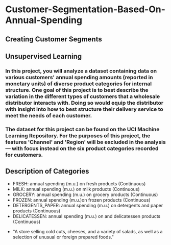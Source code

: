 # Customer-Segmentation-Based-On-Annual-Spending
## Creating Customer Segments

## Unsupervised Learning

### In this project, you will analyze a dataset containing data on various customers' annual spending amounts (reported in monetary units) of diverse product categories for internal structure. One goal of this project is to best describe the variation in the different types of customers that a wholesale distributor interacts with. Doing so would equip the distributor with insight into how to best structure their delivery service to meet the needs of each customer.

### The dataset for this project can be found on the UCI Machine Learning Repository. For the purposes of this project, the features 'Channel' and 'Region' will be excluded in the analysis — with focus instead on the six product categories recorded for customers.

## Description of Categories

* FRESH: annual spending (m.u.) on fresh products (Continuous)
* MILK: annual spending (m.u.) on milk products (Continuous)
* GROCERY: annual spending (m.u.) on grocery products (Continuous)
* FROZEN: annual spending (m.u.)on frozen products (Continuous)
* DETERGENTS_PAPER: annual spending (m.u.) on detergents and paper products (Continuous)
* DELICATESSEN: annual spending (m.u.) on and delicatessen products (Continuous)
- "A store selling cold cuts, cheeses, and a variety of salads, as well as a selection of unusual or foreign prepared foods."
